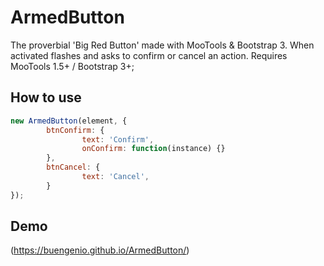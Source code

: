 ArmedButton
==========
The proverbial 'Big Red Button' made with MooTools & Bootstrap 3. When activated flashes and asks to confirm or cancel an action. Requires MooTools 1.5+ / Bootstrap 3+;

How to use
----------
```js
new ArmedButton(element, {
        btnConfirm: {
                text: 'Confirm',
                onConfirm: function(instance) {}
        },
        btnCancel: {
                text: 'Cancel',
        }
});
```
Demo
---------
(https://buengenio.github.io/ArmedButton/)
